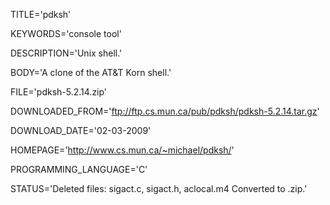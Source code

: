 
TITLE='pdksh'

KEYWORDS='console tool'

DESCRIPTION='Unix shell.'

BODY='A clone of the AT&T Korn shell.'

FILE='pdksh-5.2.14.zip'

DOWNLOADED_FROM='ftp://ftp.cs.mun.ca/pub/pdksh/pdksh-5.2.14.tar.gz'

DOWNLOAD_DATE='02-03-2009'

HOMEPAGE='http://www.cs.mun.ca/~michael/pdksh/'

PROGRAMMING_LANGUAGE='C'

STATUS='Deleted files: sigact.c, sigact.h, aclocal.m4
  Converted to .zip.'